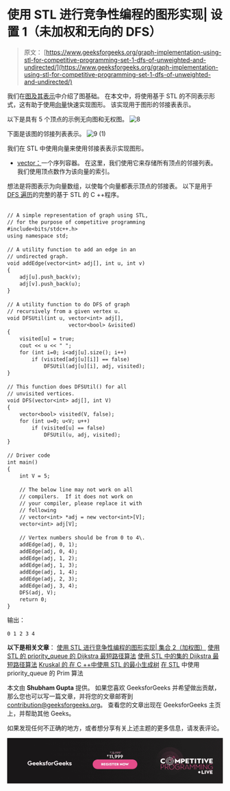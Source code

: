 # 使用 STL 进行竞争性编程的图形实现| 设置 1（未加权和无向的 DFS）

> 原文： [https://www.geeksforgeeks.org/graph-implementation-using-stl-for-competitive-programming-set-1-dfs-of-unweighted-and-undirected/](https://www.geeksforgeeks.org/graph-implementation-using-stl-for-competitive-programming-set-1-dfs-of-unweighted-and-undirected/)

我们在[图及其表示](https://www.geeksforgeeks.org/graph-and-its-representations/)中介绍了图基础。 在本文中，将使用基于 STL 的不同表示形式，这有助于使用[向量](http://quiz.geeksforgeeks.org/vector-sequence-containers-the-c-standard-template-library-stl-set-1/)快速实现图形。 该实现用于图形的邻接表表示。

以下是具有 5 个顶点的示例无向图和无权图。
![8](img/1ef79a5320e6115e8c3ada572164793e.png)

下面是该图的邻接列表表示。
![9 (1)](img/218bff5938529b5ffa08e970848d05ad.png)

我们在 STL 中使用向量来使用邻接表表示实现图形。

*   [vector：](http://quiz.geeksforgeeks.org/vector-sequence-containers-the-c-standard-template-library-stl-set-1/)一个序列容器。 在这里，我们使用它来存储所有顶点的邻接列表。 我们使用顶点数作为该向量的索引。

想法是将图表示为向量数组，以使每个向量都表示顶点的邻接表。 以下是用于 [DFS 遍历](https://www.geeksforgeeks.org/depth-first-traversal-for-a-graph/)的完整的基于 STL 的 C ++程序。

```

// A simple representation of graph using STL, 
// for the purpose of competitive programming 
#include<bits/stdc++.h> 
using namespace std; 

// A utility function to add an edge in an 
// undirected graph. 
void addEdge(vector<int> adj[], int u, int v) 
{ 
    adj[u].push_back(v); 
    adj[v].push_back(u); 
} 

// A utility function to do DFS of graph 
// recursively from a given vertex u. 
void DFSUtil(int u, vector<int> adj[], 
                    vector<bool> &visited) 
{ 
    visited[u] = true; 
    cout << u << " "; 
    for (int i=0; i<adj[u].size(); i++) 
        if (visited[adj[u][i]] == false) 
            DFSUtil(adj[u][i], adj, visited); 
} 

// This function does DFSUtil() for all  
// unvisited vertices. 
void DFS(vector<int> adj[], int V) 
{ 
    vector<bool> visited(V, false); 
    for (int u=0; u<V; u++) 
        if (visited[u] == false) 
            DFSUtil(u, adj, visited); 
} 

// Driver code 
int main() 
{ 
    int V = 5; 

    // The below line may not work on all 
    // compilers.  If it does not work on 
    // your compiler, please replace it with 
    // following 
    // vector<int> *adj = new vector<int>[V]; 
    vector<int> adj[V]; 

    // Vertex numbers should be from 0 to 4\. 
    addEdge(adj, 0, 1); 
    addEdge(adj, 0, 4); 
    addEdge(adj, 1, 2); 
    addEdge(adj, 1, 3); 
    addEdge(adj, 1, 4); 
    addEdge(adj, 2, 3); 
    addEdge(adj, 3, 4); 
    DFS(adj, V); 
    return 0; 
} 

```

输出：

```
0 1 2 3 4
```

**以下是相关文章**：
[使用 STL 进行竞争性编程的图形实现| 集合 2（加权图）](https://www.geeksforgeeks.org/graph-implementation-using-stl-for-competitive-programming-set-2-weighted-graph/)
[使用 STL 的 priority_queue 的 Dijkstra 最短路径算法](https://www.geeksforgeeks.org/dijkstras-shortest-path-algorithm-using-priority_queue-stl/)
[使用 STL 中的集的 Dijkstra 最短路径算法](https://www.geeksforgeeks.org/dijkstras-shortest-path-algorithm-using-set-in-stl/)
[Kruskal 的 在 C ++中使用 STL 的最小生成树](https://www.geeksforgeeks.org/kruskals-minimum-spanning-tree-using-stl-in-c/)
[在 STL](https://www.geeksforgeeks.org/prims-algorithm-using-priority_queue-stl/) 中使用 priority_queue 的 Prim 算法

本文由 **Shubham Gupta** 提供。 如果您喜欢 GeeksforGeeks 并希望做出贡献，那么您也可以写一篇文章，并将您的文章邮寄到 contribution@geeksforgeeks.org。 查看您的文章出现在 GeeksforGeeks 主页上，并帮助其他 Geeks。

如果发现任何不正确的地方，或者想分享有关上述主题的更多信息，请发表评论。

[![competitive-programming-img](img/5211864e7e7a28eeeb039fa5d6073a24.png)](https://practice.geeksforgeeks.org/courses/competitive-programming-live?utm_source=geeksforgeeks&utm_medium=article&utm_campaign=gfg_article_cp)